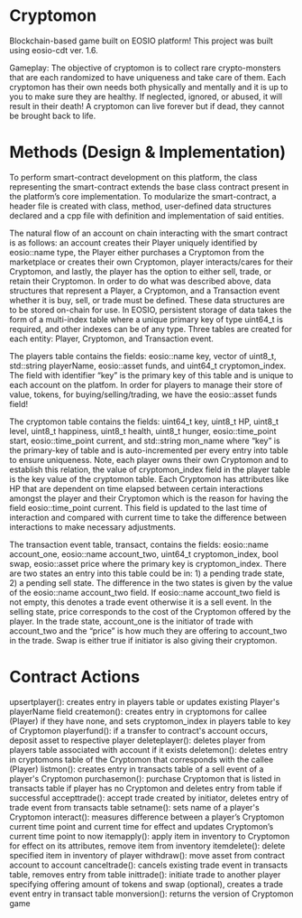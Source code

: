 # Cryptomon
Blockchain-based game built on EOSIO platform! This project was built using eosio-cdt ver. 1.6. 

Gameplay:
The objective of cryptomon is to collect rare crypto-monsters that are each randomized to have uniqueness and take care of them. Each cryptomon has their own needs both physically and mentally and it is up to you to make sure they are healthy. If neglected, ignored, or abused, it will result in their death! A cryptomon can live forever but if dead, they cannot be brought back to life.

# Methods (Design & Implementation)
To perform smart-contract development on this platform, the class representing the smart-contract extends the base class contract
present in the platform’s core implementation. To modularize the smart-contract, a header file is created with class, method, user-defined data structures declared and a cpp file with definition and implementation of said entities.

The natural flow of an account on chain interacting with the smart contract is as follows: an account creates their Player uniquely identified by eosio::name type, the Player either purchases a Cryptomon from the marketplace or creates their own Cryptomon, player interacts/cares for their Cryptomon, and lastly, the player has the option to either sell, trade, or retain their Cryptomon. In order to do what was described above, data structures that represent a Player, a Cryptomon, and a Transaction event whether it is buy, sell, or trade must be defined. These data structures are to be stored on-chain for use. In EOSIO, persistent storage of data takes the form of a multi-index table where a unique primary key of type uint64_t is required, and other indexes can be of any type. Three tables are created for each entity: Player, Cryptomon, and Transaction event.

The players table contains the fields: eosio::name key, vector of uint8_t, std::string playerName, eosio::asset funds, and uint64_t cryptomon_index. The field with identifier “key” is the primary key of this table and is unique to each account on the platfom. In order for players to manage their store of value, tokens, for buying/selling/trading, we have the eosio::asset funds field!

The cryptomon table contains the fields: uint64_t key, uint8_t HP, uint8_t level, uint8_t happiness, uint8_t health, uint8_t hunger, eosio::time_point start, eosio::time_point current, and std::string mon_name where “key” is the primary-key of table and is auto-incremented per every entry into table to ensure uniqueness. Note, each player owns their own Cryptomon and to establish this relation, the value of cryptomon_index field in the player table is the key value of the cryptomon table. Each Cryptomon has attributes like HP that are dependent on time elapsed between certain interactions amongst the player and their Cryptomon which is the reason for having the field eosio::time_point current. This field is updated to the last time of interaction and compared with current time to take the difference between interactions to make necessary adjustments.

The transaction event table, transact, contains the fields: eosio::name account_one, eosio::name account_two,
uint64_t cryptomon_index, bool swap, eosio::asset price where the primary key is cryptomon_index. There are two states an entry into this table could be in: 1) a pending trade state, 2) a pending sell state. The difference in the two states is given by the value of the eosio::name account_two field. If eosio::name account_two field is not empty, this denotes a trade event otherwise it is a sell event. In the selling state, price corresponds to the cost of the Cryptomon offered by the player. In the trade state, account_one is the initiator of trade with account_two and the “price” is how much they are offering to account_two in the trade. Swap is either true if initiator is also giving their cryptomon.

# Contract Actions
upsertplayer(): creates entry in players table or updates existing Player's playerName field
createmon(): creates entry in cryptomons for callee (Player) if they have none, and sets cryptomon_index in players table to key of Cryptomon
playerfund(): if a transfer to contract's account occurs, deposit asset to respective player
deleteplayer(): deletes player from players table associated with account if it exists
deletemon(): deletes entry in cryptomons table of the Cryptomon that corresponds with the callee (Player)
listmon(): creates entry in transacts table of a sell event of a player's Cryptomon
purchasemon(): purchase Cryptomon that is listed in transacts table if player has no Cryptomon and deletes entry from table if successful
accepttrade(): accept trade created by initiator, deletes entry of trade event from transacts table
setname(): sets name of a player's Cryptomon
interact(): measures difference between a player’s Cryptomon current time point and current time for effect and updates Cryptomon’s current time point to now
itemapply(): apply item in inventory to Cryptomon for effect on its attributes, remove item from inventory
itemdelete(): delete specified item in inventory of player
withdraw(): move asset from contract account to account
canceltrade(): cancels existing trade event in transacts table, removes entry from table
inittrade(): initiate trade to another player specifying offering amount of tokens and swap (optional), creates a trade event entry in transact table
monversion(): returns the version of Cryptomon game
